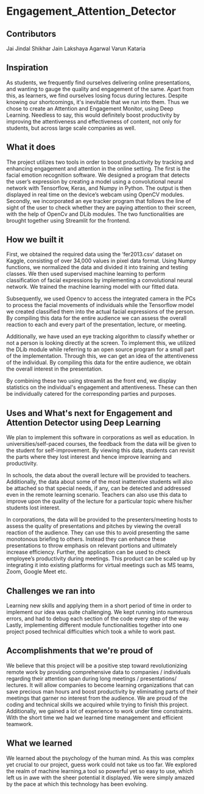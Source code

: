 # Engagement_Attention_Detector

## Contributors
 Jai Jindal
 Shikhar Jain
 Lakshaya Agarwal
 Varun Kataria

## Inspiration
As students, we frequently find ourselves delivering online presentations, and wanting to gauge the quality and engagement of the same. Apart from this, as learners, we find ourselves losing focus during lectures. Despite knowing our shortcomings, it's inevitable that we run into them. Thus we chose to create an Attention and Engagement Monitor, using Deep Learning. Needless to say, this would definitely boost productivity by improving the attentiveness and effectiveness of content, not only for students, but across large scale companies as well.

## What it does
The project utilizes two tools in order to boost productivity by tracking and enhancing engagement and attention in the online setting. The first is the facial emotion recognition software. We designed a program that detects the user’s expression by creating a model using a convolutional neural network with Tensorflow, Keras, and Numpy in Python. The output is then displayed in real time on the device’s webcam using OpenCV modules. Secondly, we incorporated an eye tracker program that follows the line of sight of the user to check whether they are paying attention to their screen, with the help of OpenCv and DLib modules. The two functionalities are brought together using Streamlit for the frontend.

## How we built it
First, we obtained the required data using the ‘fer2013.csv’ dataset on Kaggle, consisting of over 34,000 values in pixel data format. Using Numpy functions, we normalized the data and divided it into training and testing classes. We then used supervised machine learning to perform classification of facial expressions by implementing a convolutional neural network. We trained the machine learning model with our fitted data.

Subsequently, we used Opencv to access the integrated camera in the PCs to process the facial movements of individuals while the Tensorflow model we created classified them into the actual facial expressions of the person. By compiling this data for the entire audience we can assess the overall reaction to each and every part of the presentation, lecture, or meeting.

Additionally, we have used an eye tracking algorithm to classify whether or not a person is looking directly at the screen. To implement this, we utilized the DLib module while referring to an open source program for a small part of the implementation. Through this, we can get an idea of the attentiveness of the individual. By compiling this data for the entire audience, we obtain the overall interest in the presentation.

By combining these two using streamlit as the front end, we display statistics on the individual's engagement and attentiveness. These can then be individually catered for the corresponding parties and purposes.

## Uses and What's next for Engagement and Attention Detector using Deep Learning
We plan to implement this software in corporations as well as education. In universities/self-paced courses, the feedback from the data will be given to the student for self-improvement. By viewing this data, students can revisit the parts where they lost interest and hence improve learning and productivity.

In schools, the data about the overall lecture will be provided to teachers. Additionally, the data about some of the most inattentive students will also be attached so that special needs, if any, can be detected and addressed even in the remote learning scenario. Teachers can also use this data to improve upon the quality of the lecture for a particular topic where his/her students lost interest.

In corporations, the data will be provided to the presenters/meeting hosts to assess the quality of presentations and pitches by viewing the overall reaction of the audience. They can use this to avoid presenting the same monotonous briefing to others. Instead they can enhance these presentations to throw emphasis on relevant portions and ultimately increase efficiency. Further, the application can be used to check employee’s productivity during meetings. This product can be scaled up by integrating it into existing platforms for virtual meetings such as MS teams, Zoom, Google Meet etc.

## Challenges we ran into
Learning new skills and applying them in a short period of time in order to implement our idea was quite challenging. We kept running into numerous errors, and had to debug each section of the code every step of the way. Lastly, implementing different module functionalities together into one project posed technical difficulties which took a while to work past.

## Accomplishments that we're proud of
We believe that this project will be a positive step toward revolutionizing remote work by providing comprehensive data to companies / individuals regarding their attention span during long meetings / presentations/ lectures. It will allow companies to become learning organizations that can save precious man hours and boost productivity by eliminating parts of their meetings that garner no interest from the audience. We are proud of the coding and technical skills we acquired while trying to finish this project. Additionally, we gained a lot of experience to work under time constraints. With the short time we had we learned time management and efficient teamwork.

## What we learned
We learned about the psychology of the human mind. As this was complex yet crucial to our project, guess work could not take us too far. We explored the realm of machine learning,a tool so powerful yet so easy to use, which left us in awe with the sheer potential it displayed. We were simply amazed by the pace at which this technology has been evolving.
